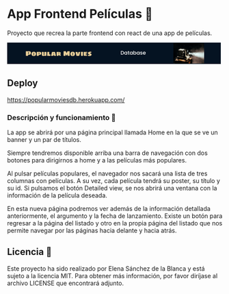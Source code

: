 

# App Frontend Películas :movie_camera:
Proyecto que recrea la parte frontend con react de una app de películas. 

![Logo](LogoMain.png)


## Deploy
https://popularmoviesdb.herokuapp.com/

### Descripción y funcionamiento :hammer:

La app se abrirá por una página principal llamada Home en la que se ve un banner y un par de títulos.

Siempre tendremos disponible arriba una barra de navegación con dos botones para dirigirnos a home y a las películas más populares.

Al pulsar películas populares, el navegador nos sacará una lista de tres columnas con películas. A su vez, cada película tendrá su poster, su título y su id. Si pulsamos el botón Detailed view, se nos abrirá una ventana con la información de la película deseada. 

En esta nueva página podremos ver además de la información detallada anteriormente, el argumento y la fecha de lanzamiento. Existe un botón para regresar a la página del listado y otro en la propia página del listado que nos permite navegar por las páginas hacia delante y hacia atrás.

## Licencia :page_with_curl:

Este proyecto ha sido realizado por Elena Sánchez de la Blanca y está sujeto a la licencia MIT. Para obtener más información, por favor diríjase al archivo LICENSE que encontrará adjunto.
